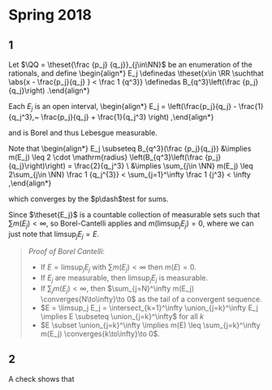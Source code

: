 # Spring 2018

## 1

Let $\QQ = \theset{\frac {p_j} {q_j}}_{j\in\NN}$ be an enumeration of the rationals, and define
\begin{align*}
E_j \definedas \theset{x\in \RR \suchthat \abs{x - \frac{p_j}{q_j} } < \frac 1 {q^3}} 
\definedas
B_{q^3}\left(\frac {p_j}{q_j}\right)
.\end{align*}

Each $E_j$ is an open interval,
\begin{align*}
E_j = \left(\frac{p_j}{q_j} - \frac{1}{q_j^3},~ \frac{p_j}{q_j} + \frac{1}{q_j^3} \right)
,\end{align*}

and is Borel and thus Lebesgue measurable.

Note that 
\begin{align*}
E_j \subseteq B_{q^3}(\frac {p_j}{q_j})
&\implies 
m(E_j) \leq 2 \cdot \mathrm{radius} \left(B_{q^3}\left(\frac {p_j}{q_j}\right)\right) = \frac{2}{q_j^3} \\
&\implies \sum_{j\in \NN} m(E_j) \leq 2\sum_{j\in \NN} \frac 1 {q_j^{3}} < \sum_{j=1}^\infty \frac 1 {j^3} < \infty
,\end{align*}

which converges by the $p\dash$test for sums.

Since $\theset{E_j}$ is a countable collection of measurable sets such that $\sum m(E_j) < \infty$, so Borel-Cantelli applies and $m(\limsup_j E_j) = 0$, where we can just note that $\limsup_j E_j = E$.

> *Proof of Borel Cantelli:*
> 
> - If $E = \limsup_j E_j$ with $\sum m(E_j) < \infty$ then $m(E) = 0$.
> - If $E_j$ are measurable, then $\limsup_j E_j$ is measurable.
> - If $\sum_j m(E_j) < \infty$, then $\sum_{j=N}^\infty m(E_j) \converges{N\to\infty}\to 0$ as the tail of a convergent sequence.
> - $E = \limsup_j E_j = \intersect_{k=1}^\infty \union_{j=k}^\infty E_j \implies E \subseteq \union_{j=k}^\infty$ for all $k$
> - $E \subset \union_{j=k}^\infty \implies m(E) \leq \sum_{j=k}^\infty m(E_j) \converges{k\to\infty}\to 0$.


## 2

A check shows that
